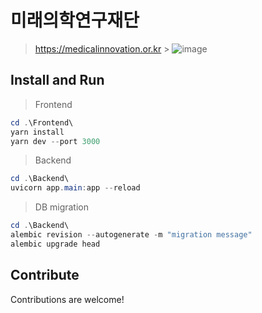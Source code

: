 # 미래의학연구재단

> https://medicalinnovation.or.kr > ![image](https://user-images.githubusercontent.com/75025529/229030286-f8f53a9a-72f7-442a-8f84-00723c3e7957.png)

## Install and Run

> Frontend

```powershell
cd .\Frontend\
yarn install
yarn dev --port 3000
```

> Backend

```powershell
cd .\Backend\
uvicorn app.main:app --reload
```

> DB migration

```powershell
cd .\Backend\
alembic revision --autogenerate -m "migration message"
alembic upgrade head
```

## Contribute

Contributions are welcome!
